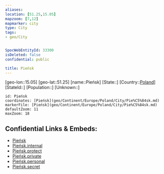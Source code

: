 ```yaml
---
aliases: 
location: [51.25,15.05]
mapzoom: [7,12] 
mapmarker: city 
type: City
tags:
- geo/City


SpocWebEntityId: 33300
isDeleted: false
confidential: public

title: Pieńsk
---
```

[geo-lon::15.05]
[geo-lat::51.25]
[name::Pieńsk]
[State::]
[Country::[Poland](geo/Continent/Europe/Poland.md)]
[StateId::]
[Population::]
[Unknown::]


```leaflet
id: Pieńsk
coordinates: [Pieńsk](geo/Continent/Europe/Poland/City/Pie%C5%84sk.md)
markerFile: [Pieńsk](geo/Continent/Europe/Poland/City/Pie%C5%84sk.md)
defaultZoom: 11 
maxZoom: 18
```


## Confidential Links & Embeds: 
- [Pieńsk](../../../../../../_public/geo/Continent/Europe/Poland/City/Pie%C5%84sk.md) 
- [Pieńsk.internal](../../../../../../_internal/geo/Continent/Europe/Poland/City/Pie%C5%84sk.internal.md) 
- [Pieńsk.protect](../../../../../../_protect/geo/Continent/Europe/Poland/City/Pie%C5%84sk.protect.md) 
- [Pieńsk.private](../../../../../../_private/geo/Continent/Europe/Poland/City/Pie%C5%84sk.private.md) 
- [Pieńsk.personal](../../../../../../_personal/geo/Continent/Europe/Poland/City/Pie%C5%84sk.personal.md) 
- [Pieńsk.secret](../../../../../../_secret/geo/Continent/Europe/Poland/City/Pie%C5%84sk.secret.md) 
